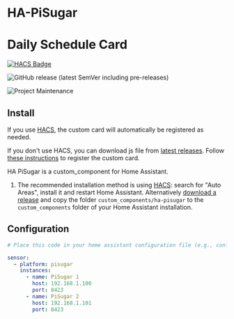 # HA-PiSugar


# Daily Schedule Card

[![HACS Badge](https://img.shields.io/badge/HACS-Default-31A9F4.svg?style=plastic)](https://github.com/hacs/integration)


![GitHub release (latest SemVer including pre-releases)](https://img.shields.io/github/v/release/boywiz/HA-PiSugar?style=plastic)

![Project Maintenance](https://img.shields.io/badge/maintainer-Maurice%20Manning-blue.svg?style=plastic)

## Install

If you use [HACS](https://hacs.xyz/), the custom card will automatically be registered as needed.

If you don't use HACS, you can download js file from [latest releases](https://github.com/amitfin/lovelace-daily-schedule-card/releases/). Follow [these instructions](https://developers.home-assistant.io/docs/frontend/custom-ui/registering-resources) to register the custom card.


HA PiSugar is a custom_component for Home Assistant.

1. The recommended installation method is using [HACS](https://hacs.xyz): search for "Auto Areas", install it and restart Home Assistant.
Alternatively [download a release](https://github.com/c-st/auto_areas/releases) and copy the folder `custom_components/ha-pisugar` to the `custom_components` folder of your Home Assistant installation.


## Configuration

```yaml
# Place this code in your home assistant configuration file (e.g., configuration.yaml)

sensor:
  - platform: pisugar
    instances:
      - name: PiSugar 1
        host: 192.168.1.100
        port: 8423
      - name: PiSugar 2
        host: 192.168.1.101
        port: 8423

```
